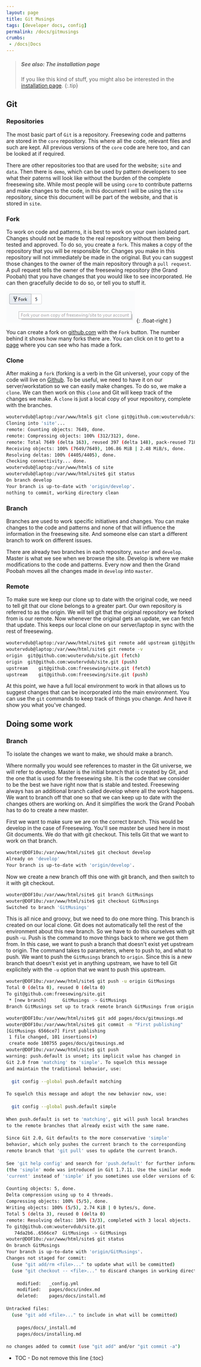 ```yaml
---
layout: page
title: Git Musings
tags: [developer docs, config]
permalink: /docs/gitmusings
crumbs:
 - /docs|Docs
---
```

> ##### See also: The installation page
>
> If you like this kind of stuff, you might also be interested in the 
> [installation page](/docs/install.html).
{:.tip}

## Git

### Repositories

The most basic part of `Git` is a repository. Freesewing code and patterns are stored in the `core` repository. This where all the code, relevant files and such are kept. All previous versions of the `core` code are here too, and can be looked at if required. 

There are other repositories too that are used for the website; `site` and `data`. Then there is `demo`, which can be used by pattern developers to see what their paterns will look like without the burden of the complete freesewing site. While most people will be using `core` to contribute patterns and make changes to the code, in this document I will be using the `site` repository, since this document will be part of the website, and that is stored in `site`.

### Fork

To work on code and patterns, it is best to work on your own isolated part. Changes should not be made to the real repository without them being tested and approved. To do so, you create a `fork`. This makes a copy of the repository that you will be responsible for. Changes you make in this repository will not immediately be made in the original. But you can suggest those changes to the owner of the main repository through a `pull request`. A pull request tells the owner of the freesewing repository (the Grand Poobah) that you have changes that you would like to see incorporated. He can then gracefully decide to do so, or tell you to stuff it.

![Creating a fork](/img/docs/makeyourownfork.png "Creating a fork") 
{: .float-right }

You can create a fork on [github.com](htps://github.com/freesewing) with the `Fork` button. The number behind it shows how many forks there are. You can click on it to get to a [page](https://github.com/freesewing/site/network/members) where you can see who has made a fork.

### Clone

After making a `fork` (forking is a verb in the Git universe), your copy of the code will live on [Github](http://github.com). To be useful, we need to have it on our server/workstation so we can easily make changes. To do so, we make a `clone`. We can then work on this `clone` and Git will keep track of the changes we make. A `clone` is just a local copy of your repository, complete with the branches.

~~~ bash
woutervdub@laptop:/var/www/html$ git clone git@github.com:woutervdub/site.git
Cloning into 'site'...
remote: Counting objects: 7649, done.
remote: Compressing objects: 100% (312/312), done.
remote: Total 7649 (delta 163), reused 397 (delta 148), pack-reused 7187
Receiving objects: 100% (7649/7649), 106.86 MiB | 2.48 MiB/s, done.
Resolving deltas: 100% (4405/4405), done.
Checking connectivity... done.
woutervdub@laptop:/var/www/html$ cd site
woutervdub@laptop:/var/www/html/site$ git status
On branch develop
Your branch is up-to-date with 'origin/develop'.
nothing to commit, working directory clean
~~~

### Branch

Branches are used to work specific initiatives and changes. You can make changes to the code and patterns and none of that will influence the information in the freesewing site. And someone else can start a different branch to work on different issues. 

There are already two branches in each repository, `master` and `develop`. Master is what we see when we browse the site. Develop is where we make modifications to the code and patterns. Every now and then the Grand Poobah moves all the changes made in `develop` into `master`.

### Remote

To make sure we keep our clone up to date with the original code, we need to tell git that our clone belongs to a greater part. Our own repository is referred to as the origin. We will tell git that the original repository we forked from is our remote. Now whenever the original gets an update, we can fetch that update. This keeps our local clone on our server/laptop in sync with the rest of freesewing.

~~~ bash
woutervdub@laptop:/var/www/html/site$ git remote add upstream git@github.com:freesewing/site.git
woutervdub@laptop:/var/www/html/site$ git remote -v
origin	git@github.com:woutervdub/site.git (fetch)
origin	git@github.com:woutervdub/site.git (push)
upstream	git@github.com:freesewing/site.git (fetch)
upstream	git@github.com:freesewing/site.git (push)
~~~

At this point, we have a full local environment to work in that allows us to suggest changes that can be incorporated into the main environment. You can use the `git` commands to keep track of things you change. And have it show you what you've changed.

## Doing some work

### Branch

To isolate the changes we want to make, we should make a branch. 

Where normally you would see references to master in the Git universe, we will refer to develop. Master is the initial branch that is created by Git, and the one that is used for the freesewing site. It is the code that we consider to be the best we have right now that is stable and tested. Freesewing always has an additional branch called develop where all the work happens. We want to branch off that one so that we can keep up to date with the changes others are working on. And it simplifies the work the Grand Poobah has to do to create a new master. 

First we want to make sure we are on the correct branch. This would be develop in the case of Freesewing. You'll see master be used here in most Git documents. We do that with git checkout. This tells Git that we want to work on that branch.

~~~ bash
wouter@DOF10u:/var/www/html/site$ git checkout develop
Already on 'develop'
Your branch is up-to-date with 'origin/develop'.
~~~

Now we create a new branch off this one with git branch, and then switch to it with git checkout.

~~~ bash
wouter@DOF10u:/var/www/html/site$ git branch GitMusings
wouter@DOF10u:/var/www/html/site$ git checkout GitMusings
Switched to branch 'GitMusings'
~~~

This is all nice and groovy, but we need to do one more thing. This branch is created on our local clone. Git does not automatically tell the rest of the environment about this new branch. So we have to do this ourselves with git push -u. Push is the command to move things back to where we got them from. In this case, we want to push a branch that doesn't exist yet upstream to origin. The command takes to parameters, where to push to, and what to push. We want to push the `GitMusings` branch to `origin`. Since this is a new branch that doesn't exist yet in anything upstream, we have to tell Git explicitely with the `-u` option that we want to push this upstream.

~~~ bash
wouter@DOF10u:/var/www/html/site$ git push -u origin GitMusings
Total 0 (delta 0), reused 0 (delta 0)
To git@github.com:freesewing/site.git
 * [new branch]      GitMusings -> GitMusings
Branch GitMusings set up to track remote branch GitMusings from origin.
~~~


~~~ bash
wouter@DOF10u:/var/www/html/site$ git add pages/docs/gitmusings.md 
wouter@DOF10u:/var/www/html/site$ git commit -m "First publishing"
[GitMusings 6566ce7] First publishing
 1 file changed, 101 insertions(+)
 create mode 100755 pages/docs/gitmusings.md
wouter@DOF10u:/var/www/html/site$ git push
warning: push.default is unset; its implicit value has changed in
Git 2.0 from 'matching' to 'simple'. To squelch this message
and maintain the traditional behavior, use:

  git config --global push.default matching

To squelch this message and adopt the new behavior now, use:

  git config --global push.default simple

When push.default is set to 'matching', git will push local branches
to the remote branches that already exist with the same name.

Since Git 2.0, Git defaults to the more conservative 'simple'
behavior, which only pushes the current branch to the corresponding
remote branch that 'git pull' uses to update the current branch.

See 'git help config' and search for 'push.default' for further information.
(the 'simple' mode was introduced in Git 1.7.11. Use the similar mode
'current' instead of 'simple' if you sometimes use older versions of Git)

Counting objects: 5, done.
Delta compression using up to 4 threads.
Compressing objects: 100% (5/5), done.
Writing objects: 100% (5/5), 2.74 KiB | 0 bytes/s, done.
Total 5 (delta 3), reused 0 (delta 0)
remote: Resolving deltas: 100% (3/3), completed with 3 local objects.
To git@github.com:woutervdub/site.git
   74da2b6..6566ce7  GitMusings -> GitMusings
wouter@DOF10u:/var/www/html/site$ git status
On branch GitMusings
Your branch is up-to-date with 'origin/GitMusings'.
Changes not staged for commit:
  (use "git add/rm <file>..." to update what will be committed)
  (use "git checkout -- <file>..." to discard changes in working directory)

	modified:   _config.yml
	modified:   pages/docs/index.md
	deleted:    pages/docs/install.md

Untracked files:
  (use "git add <file>..." to include in what will be committed)

	pages/docs/_install.md
	pages/docs/installing.md

no changes added to commit (use "git add" and/or "git commit -a")
~~~


* TOC - Do not remove this line
{:toc}

